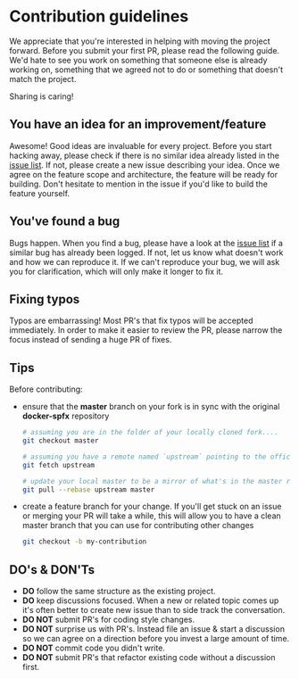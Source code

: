 # Contribution guidelines

We appreciate that you're interested in helping with moving the project forward. Before you submit your first PR, please read the following guide. We'd hate to see you work on something that someone else is already working on, something that we agreed not to do or something that doesn't match the project.

Sharing is caring!

## You have an idea for an improvement/feature

Awesome! Good ideas are invaluable for every project. Before you start hacking away, please check if there is no similar idea already listed in the [issue list](https://github.com/pnp/docker-spfx/issues). If not, please create a new issue describing your idea. Once we agree on the feature scope and architecture, the feature will be ready for building. Don't hesitate to mention in the issue if you'd like to build the feature yourself.

## You've found a bug

Bugs happen. When you find a bug, please have a look at the [issue list](https://github.com/pnp/docker-spfx/issues) if a similar bug has already been logged. If not, let us know what doesn't work and how we can reproduce it. If we can't reproduce your bug, we will ask you for clarification, which will only make it longer to fix it.

## Fixing typos

Typos are embarrassing! Most PR's that fix typos will be accepted immediately. In order to make it easier to review the PR, please narrow the focus instead of sending a huge PR of fixes.

## Tips

Before contributing:

- ensure that the **master** branch on your fork is in sync with the original **docker-spfx** repository

    ```sh
    # assuming you are in the folder of your locally cloned fork....
    git checkout master

    # assuming you have a remote named `upstream` pointing to the official **docker-spfx** repo
    git fetch upstream

    # update your local master to be a mirror of what's in the master repo
    git pull --rebase upstream master
    ```

- create a feature branch for your change. If you'll get stuck on an issue or merging your PR will take a while, this will allow you to have a clean master branch that you can use for contributing other changes

    ```sh
    git checkout -b my-contribution
    ```

## DO's & DON'Ts

- **DO** follow the same structure as the existing project.
- **DO** keep discussions focused. When a new or related topic comes up it's often better to create new issue than to side track the conversation.
- **DO NOT** submit PR's for coding style changes.
- **DO NOT** surprise us with PR's. Instead file an issue & start a discussion so we can agree on a direction before you invest a large amount of time.
- **DO NOT** commit code you didn't write.
- **DO NOT** submit PR's that refactor existing code without a discussion first.
